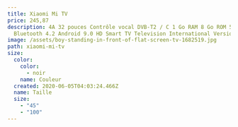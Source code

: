 ```yaml
---
title: Xiaomi Mi TV
price: 245,87
description: 4A 32 pouces Contrôle vocal DVB-T2 / C 1 Go RAM 8 Go ROM 5G WIFI
  Bluetooth 4.2 Android 9.0 HD Smart TV Television International Version - EU
image: /assets/boy-standing-in-front-of-flat-screen-tv-1682519.jpg
path: xiaomi-mi-tv
size:
  color:
    color:
      - noir
    name: Couleur
  created: 2020-06-05T04:03:24.466Z
  name: Taille
  size:
    - "45"
    - "100"
---
```

